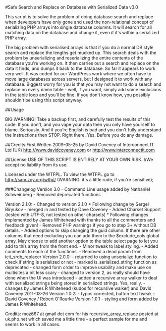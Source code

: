 #Safe Search and Replace on Database with Serialized Data v3.0

This script is to solve the problem of doing database search and replace when
developers have only gone and used the non-relational concept of serializing
PHP arrays into single database columns.  It will search for all matching
data on the database and change it, even if it's within a serialized PHP
array.

The big problem with serialised arrays is that if you do a normal DB style
search and replace the lengths get mucked up.  This search deals with the
problem by unserializing and reserializing the entire contents of the
database you're working on.  It then carries out a search and replace on the
data it finds, and dumps it back to the database.  So far it appears to work
very well.  It was coded for our WordPress work where we often have to move
large databases across servers, but I designed it to work with any database.
Biggest worry for you is that you may not want to do a search and replace on
every damn table - well, if you want, simply add some exclusions in the table
loop and you'll be fine.  If you don't know how, you possibly shouldn't be
using this script anyway.

##Usage

BIG WARNING!  Take a backup first, and carefully test the results of this
code. If you don't, and you vape your data then you only have yourself to
blame. Seriously.  And if you're English is bad and you don't fully
understand the instructions then STOP. Right there. Yes. Before you do any
damage.


##Credits
First Written 2009-05-25 by David Coveney of Interconnect IT Ltd (UK)
http://www.davidcoveney.com or http://www.interconnectit.com

##License
USE OF THIS SCRIPT IS ENTIRELY AT YOUR OWN RISK. I/We accept no liability
from its use.

Licensed under the WTFPL. To view the WTFPL go to http://sam.zoy.org/wtfpl/
(WARNING: it's a little rude, if you're sensitive);

###Changelog
Version 3.0
	- Command Line usage added by Nathaniel Schweinberg
	- Removed deprecated functions

Version 2.1.0:
	- Changed to version 2.1.0 
		* Following change by Sergei Biryukov - merged in and tested by Dave Coveney
	- Added Charset Support (tested with UTF-8, not tested on other charsets)
		* Following changes implemented by James Whitehead with thanks to all the commenters and feedback given!
	- Removed PHP warnings if you go to step 3+ without DB details.
	- Added options to skip changing the guid column. If there are other
	columns that need excluding you can add them to the $exclude_cols global
	array. May choose to add another option to the table select page to let
	you add to this array from the front end.
	- Minor tweak to label styling.
	- Added comments to each of the functions.
	- Removed a dead param from icit_srdb_replacer
Version 2.0.0:
	- returned to using unserialize function to check if string is
	serialized or not
	- marked is_serialized_string function as deprecated
	- changed form order to improve usability and make use on multisites a
	bit less scary
	- changed to version 2, as really should have done when the UI was
	introduced
	- added a recursive array walker to deal with serialized strings being
	stored in serialized strings. Yes, really.
	- changes by James R Whitehead (kudos for recursive walker) and David
	Coveney 2011-08-26
Version 1.0.2:
	- typos corrected, button text tweak - David Coveney / Robert O'Rourke
Version 1.0.1
	- styling and form added by James R Whitehead.

Credits:  moz667 at gmail dot com for his recursive_array_replace posted at
uk.php.net which saved me a little time - a perfect sample for me
and seems to work in all cases.


